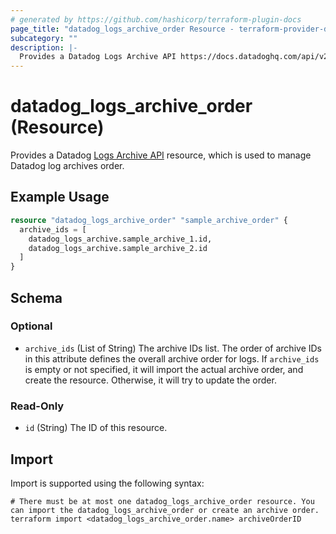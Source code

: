 ```yaml
---
# generated by https://github.com/hashicorp/terraform-plugin-docs
page_title: "datadog_logs_archive_order Resource - terraform-provider-datadog"
subcategory: ""
description: |-
  Provides a Datadog Logs Archive API https://docs.datadoghq.com/api/v2/logs-archives/ resource, which is used to manage Datadog log archives order.
---
```


# datadog_logs_archive_order (Resource)

Provides a Datadog [Logs Archive API](https://docs.datadoghq.com/api/v2/logs-archives/) resource, which is used to manage Datadog log archives order.

## Example Usage

```terraform
resource "datadog_logs_archive_order" "sample_archive_order" {
  archive_ids = [
    datadog_logs_archive.sample_archive_1.id,
    datadog_logs_archive.sample_archive_2.id
  ]
}
```

<!-- schema generated by tfplugindocs -->
## Schema

### Optional

- `archive_ids` (List of String) The archive IDs list. The order of archive IDs in this attribute defines the overall archive order for logs. If `archive_ids` is empty or not specified, it will import the actual archive order, and create the resource. Otherwise, it will try to update the order.

### Read-Only

- `id` (String) The ID of this resource.

## Import

Import is supported using the following syntax:

```shell
# There must be at most one datadog_logs_archive_order resource. You can import the datadog_logs_archive_order or create an archive order.
terraform import <datadog_logs_archive_order.name> archiveOrderID
```
